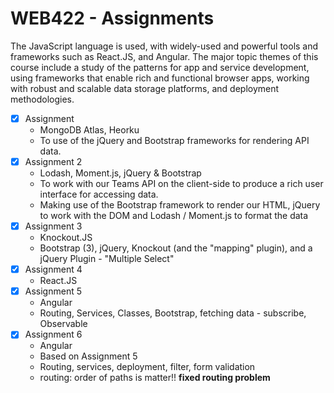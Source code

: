 # WEB422 - Assignments
The JavaScript language is used, with widely-used and powerful tools and frameworks such as React.JS, and Angular. The major topic themes of this course include a study of the patterns for app and service development, using frameworks that enable rich and functional browser apps, working with robust and scalable data storage platforms, and deployment methodologies.

- [x] Assignment 
   - MongoDB Atlas, Heorku
   - To use of the jQuery and Bootstrap frameworks for rendering API data.
- [x] Assignment 2 
   - Lodash, Moment.js, jQuery & Bootstrap
   - To work with our Teams API on the client-side to produce a rich user interface for accessing data. 
   - Making use of the Bootstrap framework to render our HTML, jQuery to work with the DOM and Lodash / Moment.js to format the data
- [x] Assignment 3
   - Knockout.JS
   - Bootstrap (3), jQuery, Knockout (and the "mapping" plugin), and a jQuery Plugin - "Multiple Select"
- [x] Assignment 4
   - React.JS
- [x] Assignment 5
   - Angular
   - Routing, Services, Classes, Bootstrap, fetching data - subscribe, Observable
- [x] Assignment 6
   - Angular 
   - Based on Assignment 5
   - Routing, services, deployment, filter, form validation
   - routing: order of paths is matter!! **fixed routing problem** 

